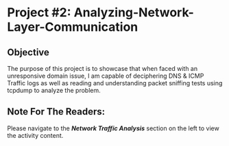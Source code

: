 # Project #2: Analyzing-Network-Layer-Communication

## Objective  

The purpose of this project is to showcase that when faced with an unresponsive domain issue, I am capable of deciphering DNS & ICMP Traffic logs as well as reading and understanding packet sniffing tests using tcpdump to analyze the problem.  

## Note For The Readers:  

Please navigate to the _**Network Traffic Analysis**_ section on the left to view the activity content.  

